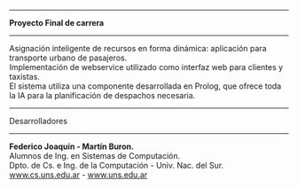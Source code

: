 **************************************
<b>Proyecto Final de carrera</b>
**************************************

Asignación inteligente de recursos en forma dinámica: aplicación para transporte urbano de pasajeros.<br>
Implementación de webservice utilizado como interfaz web para clientes y taxistas.<br>
El sistema utiliza una componente desarrollada en Prolog, que ofrece toda la IA para la planificación
de despachos necesaria.

*******************
Desarrolladores
*******************

<b>Federico Joaquín - Martín Buron.</b><br>
Alumnos de Ing. en Sistemas de Computación.<br>
Dpto. de Cs. e Ing. de la Computación - Univ. Nac. del Sur.<br>
www.cs.uns.edu.ar - www.uns.edu.ar
